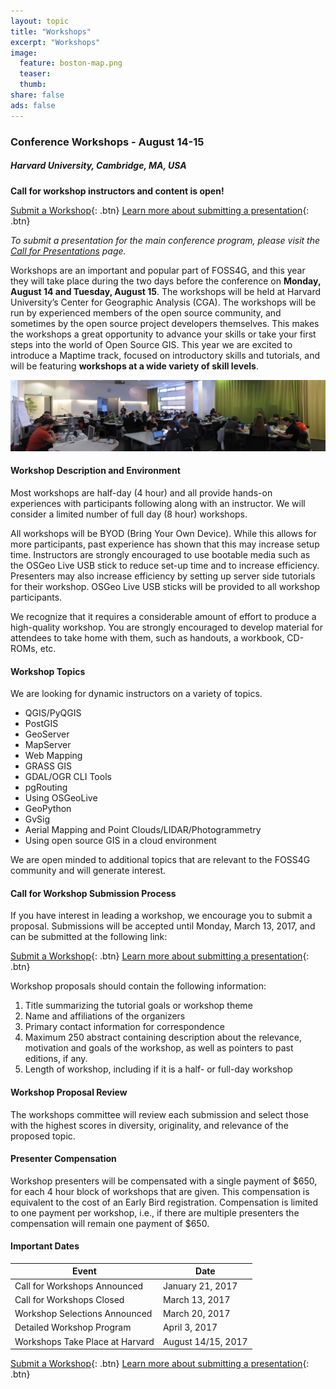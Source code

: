 ```yaml
---
layout: topic
title: "Workshops"
excerpt: "Workshops"
image:
  feature: boston-map.png
  teaser:
  thumb:
share: false
ads: false
---
```


### Conference Workshops - August 14-15

##### Harvard University, Cambridge, MA, USA

<strong>Call for workshop instructors and content is open!</strong>

[Submit a Workshop](https://goo.gl/forms/K11bcwa5xkpmYAsA3){: .btn}
[Learn more about submitting a presentation](../call-for-presentations/){: .btn}

<em>To submit a presentation for the main conference program, please visit the <a href="../call-for-presentations">Call for Presentations</a> page.</em>

Workshops are an important and popular part of FOSS4G, and this year they will take place during the two days before the conference on <strong>Monday, August 14 and Tuesday, August 15</strong>. The workshops will be held at Harvard University’s Center for Geographic Analysis (CGA). The workshops will be run by experienced members of the open source community, and sometimes by the open source project developers themselves. This makes the workshops a great opportunity to advance your skills or take your first steps into the world of Open Source GIS. This year we are excited to introduce a Maptime track, focused on introductory skills and tutorials, and will be featuring <strong>workshops at a wide variety of skill levels</strong>.

![Workshops](../images/vienna_code_sprint.jpg "Workshops")

#### Workshop Description and Environment

Most workshops are half-day (4 hour) and all provide hands-on experiences with participants following along with an instructor. We will consider a limited number of full day (8 hour) workshops.

All workshops will be BYOD (Bring Your Own Device). While this allows for more participants, past experience has shown that this may increase setup time. Instructors are strongly encouraged to use bootable media such as the OSGeo Live USB stick to reduce set-up time and to increase efficiency. Presenters may also increase efficiency by setting up server side tutorials for their workshop. OSGeo Live USB sticks will be provided to all workshop participants.

We recognize that it requires a considerable amount of effort to produce a high-quality workshop. You are strongly encouraged to develop material for attendees to take home with them, such as handouts, a workbook, CD-ROMs, etc.

#### Workshop Topics

We are looking for dynamic instructors on a variety of topics.

* QGIS/PyQGIS
* PostGIS
* GeoServer
* MapServer
* Web Mapping
* GRASS GIS
* GDAL/OGR CLI Tools
* pgRouting
* Using OSGeoLive
* GeoPython
* GvSig
* Aerial Mapping and Point Clouds/LIDAR/Photogrammetry
* Using open source GIS in a cloud environment

We are open minded to additional topics that are relevant to the FOSS4G community and will generate interest.

#### Call for Workshop Submission Process

If you have interest in leading a workshop, we encourage you to submit a proposal. Submissions will be accepted until Monday, March 13, 2017, and can be submitted at the following link:

[Submit a Workshop](https://goo.gl/forms/K11bcwa5xkpmYAsA3){: .btn}
[Learn more about submitting a presentation](../call-for-presentations/){: .btn}

Workshop proposals should contain the following information:

<ol>
  <li>Title summarizing the tutorial goals or workshop theme</li>
  <li>Name and affiliations of the organizers</li>
  <li>Primary contact information for correspondence</li>
  <li>Maximum 250 abstract containing description about the relevance, motivation and goals of the workshop, as well as pointers to past editions, if any.</li>
  <li>Length of workshop, including if it is a half- or full-day workshop</li>
</ol>

#### Workshop Proposal Review
The workshops committee will review each submission and select those with the highest scores in diversity, originality, and relevance of the proposed topic.

#### Presenter Compensation
Workshop presenters will be compensated with a single payment of $650, for each 4 hour block of workshops that are given. This compensation is equivalent to the cost of an Early Bird registration. Compensation is limited to one payment per workshop, i.e., if there are multiple presenters the compensation will remain one payment of $650.

#### Important Dates

Event | Date
----- | ----
Call for Workshops Announced | January 21, 2017
Call for Workshops Closed | March 13, 2017
Workshop Selections Announced | March 20, 2017
Detailed Workshop Program | April 3, 2017
Workshops Take Place at Harvard | August 14/15, 2017

[Submit a Workshop](https://goo.gl/forms/K11bcwa5xkpmYAsA3){: .btn}
[Learn more about submitting a presentation](../call-for-presentations/){: .btn}
